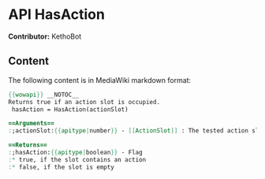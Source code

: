 # API HasAction

**Contributor:** KethoBot

## Content

The following content is in MediaWiki markdown format:

```mediawiki
{{wowapi}} __NOTOC__
Returns true if an action slot is occupied.
 hasAction = HasAction(actionSlot)

==Arguments==
:;actionSlot:{{apitype|number}} - [[ActionSlot]] : The tested action slot.

==Returns==
:;hasAction:{{apitype|boolean}} - Flag
:* true, if the slot contains an action
:* false, if the slot is empty
```